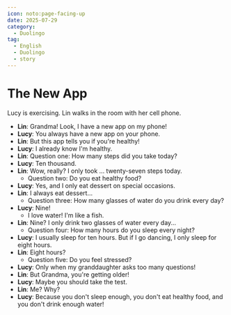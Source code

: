 ```yaml
---
icon: noto:page-facing-up
date: 2025-07-29
category:
  - Duolingo
tag:
  - English
  - Duolingo
  - story
---
```


# The New App

Lucy is exercising. Lin walks in the room with her cell phone.

- **Lin**: Grandma! Look, I have a new app on my phone!
- **Lucy**: You always have a new app on your phone.
- **Lin**: But this app tells you if you're healthy!
- **Lucy**: I already know I'm healthy.
- **Lin**: Question one: How many steps did you take today?
- **Lucy**: Ten thousand.
- **Lin**: Wow, really? I only took ... twenty-seven steps today.
  - Question two: Do you eat healthy food?
- **Lucy**: Yes, and I only eat dessert on special occasions.
- **Lin**: I always eat dessert...
  - Question three: How many glasses of water do you drink every day?
- **Lucy**: Nine!
  - I love water! I'm like a fish.
- **Lin**: Nine? I only drink two glasses of water every day...
  - Question four: How many hours do you sleep every night?
- **Lucy**: I usually sleep for ten hours. But if I go dancing, I only sleep for eight hours.
- **Lin**: Eight hours?
  - Question five: Do you feel stressed?
- **Lucy**: Only when my granddaughter asks too many questions!
- **Lin**: But Grandma, you're getting older!
- **Lucy**: Maybe you should take the test.
- **Lin**: Me? Why?
- **Lucy**: Because you don't sleep enough, you don't eat healthy food, and you don't drink enough water!
